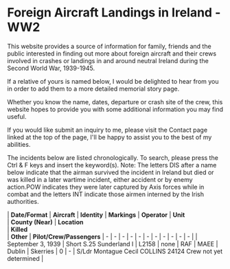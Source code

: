 # Foreign Aircraft Landings in Ireland - WW2


This website provides a source of information for family, friends and the public interested in finding out more about foreign aircraft and their crews involved in crashes or landings in and around neutral Ireland during the Second World War, 1939-1945. 

If a relative of yours is named below, I would be delighted to hear from you in order to add them to a more detailed memorial story page.

Whether you know the name, dates, departure or crash site of the crew, this website hopes to provide you with some additional information you may find useful.

If you would like submit an inquiry to me, please visit the Contact page linked at the top of the page, I'll be happy to assist you to the best of my abilities.

The incidents below are listed chronologically. To search, please press the Ctrl & F keys and insert the keyword(s). 
Note: The letters DIS after a name below indicate that the airman survived the incident in Ireland but died or was killed in a later wartime incident, either accident or by enemy action.POW indicates they were later captured by Axis forces while in combat and the letters INT indicate those airmen interned by the Irish authorities.



| **Date/Format**
| **Aircraft**
| **Identity**
| **Markings** 
| **Operator** 
| **Unit**                                      
| **County (Near)** 
| **Location**                     
| **Killed**       
| **Other** 
| **Pilot/Crew/Passengers**
| - | - | - | - | - | - | - | - | - | - | - |
| September 3, 1939
| Short S.25 Sunderland I
| L2158 
| none
| RAF 
| MAEE 
| Dublin 
| Skerries 
| 0 
| -
| S/Ldr Montague Cecil COLLINS 24124 Crew not yet determined 
|



